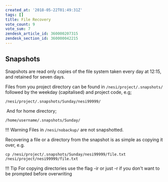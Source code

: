 ```yaml
---
created_at: '2018-05-22T01:49:31Z'
tags: []
title: File Recovery
vote_count: 9
vote_sum: 7
zendesk_article_id: 360000207315
zendesk_section_id: 360000042215
---
```


## Snapshots

Snapshots are read only copies of the file system taken every day at
12:15, and retained for seven days.  
  
Files from you project directory can be found
in `/nesi/project/.snapshots/` followed by the weekday (capitalised) and
project code, e.g;

``` sl
/nesi/project/.snapshots/Sunday/nesi99999/
```

 And for home directory;

``` sl
/home/username/.snapshots/Sunday/
```

!!! Warning
     Files in `/nesi/nobackup/` are not snapshotted.

Recovering a file or a directory from the snapshot is as simple as
copying it over, e.g.

``` sl
cp /nesi/project/.snapshots/Sunday/nesi99999/file.txt /nesi/project/nesi99999/file.txt
```

!!! Tip
     For copying directories use the flag -ir or just -r if you don't want to be prompted before overwriting
